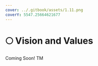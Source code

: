 ```yaml
---
cover: ../.gitbook/assets/1.11.png
coverY: 5547.25664621677
---
```


# 🌕 Vision and Values

Coming Soon! TM
